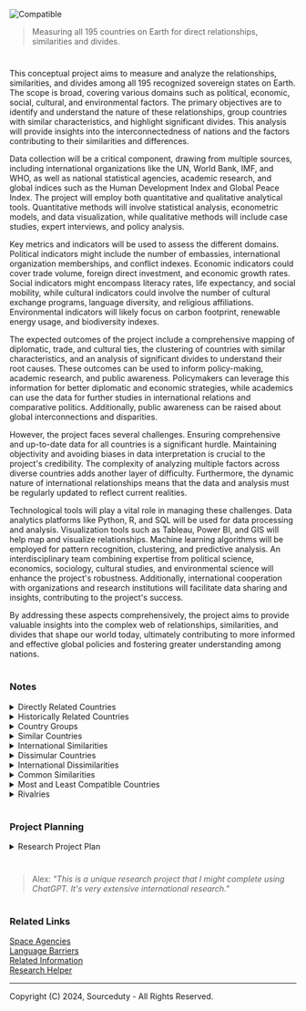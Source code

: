 ![Compatible](https://github.com/sourceduty/International_Compatibility/assets/123030236/f7b19bd8-9283-4dd8-98c8-31f93589efd9)

> Measuring all 195 countries on Earth for direct relationships, similarities and divides.

#

This conceptual project aims to measure and analyze the relationships, similarities, and divides among all 195 recognized sovereign states on Earth. The scope is broad, covering various domains such as political, economic, social, cultural, and environmental factors. The primary objectives are to identify and understand the nature of these relationships, group countries with similar characteristics, and highlight significant divides. This analysis will provide insights into the interconnectedness of nations and the factors contributing to their similarities and differences.

Data collection will be a critical component, drawing from multiple sources, including international organizations like the UN, World Bank, IMF, and WHO, as well as national statistical agencies, academic research, and global indices such as the Human Development Index and Global Peace Index. The project will employ both quantitative and qualitative analytical tools. Quantitative methods will involve statistical analysis, econometric models, and data visualization, while qualitative methods will include case studies, expert interviews, and policy analysis.

Key metrics and indicators will be used to assess the different domains. Political indicators might include the number of embassies, international organization memberships, and conflict indexes. Economic indicators could cover trade volume, foreign direct investment, and economic growth rates. Social indicators might encompass literacy rates, life expectancy, and social mobility, while cultural indicators could involve the number of cultural exchange programs, language diversity, and religious affiliations. Environmental indicators will likely focus on carbon footprint, renewable energy usage, and biodiversity indexes.

The expected outcomes of the project include a comprehensive mapping of diplomatic, trade, and cultural ties, the clustering of countries with similar characteristics, and an analysis of significant divides to understand their root causes. These outcomes can be used to inform policy-making, academic research, and public awareness. Policymakers can leverage this information for better diplomatic and economic strategies, while academics can use the data for further studies in international relations and comparative politics. Additionally, public awareness can be raised about global interconnections and disparities.

However, the project faces several challenges. Ensuring comprehensive and up-to-date data for all countries is a significant hurdle. Maintaining objectivity and avoiding biases in data interpretation is crucial to the project's credibility. The complexity of analyzing multiple factors across diverse countries adds another layer of difficulty. Furthermore, the dynamic nature of international relationships means that the data and analysis must be regularly updated to reflect current realities.

Technological tools will play a vital role in managing these challenges. Data analytics platforms like Python, R, and SQL will be used for data processing and analysis. Visualization tools such as Tableau, Power BI, and GIS will help map and visualize relationships. Machine learning algorithms will be employed for pattern recognition, clustering, and predictive analysis. An interdisciplinary team combining expertise from political science, economics, sociology, cultural studies, and environmental science will enhance the project's robustness. Additionally, international cooperation with organizations and research institutions will facilitate data sharing and insights, contributing to the project's success.

By addressing these aspects comprehensively, the project aims to provide valuable insights into the complex web of relationships, similarities, and divides that shape our world today, ultimately contributing to more informed and effective global policies and fostering greater understanding among nations.

#
### Notes

<details><summary>Directly Related Countries</summary>
<br>

Afghanistan, Pakistan - These neighboring countries share deep historical, cultural, and ethnic ties, further complicated by geopolitical strategies and conflicts.

Australia, New Zealand - Often referred to as "ANZAC" countries, they share close cultural, economic, and military ties, rooted in their colonial history under British rule.

Brazil, Argentina - These largest economies in South America are major trade partners and share a border. Their relationship is further deepened by the Mercosur trade bloc.

Canada, United States - Sharing the world's longest undefended border, these two countries have significant economic and cultural exchanges and are each other's largest trading partners.

China, Taiwan - The relationship between China and Taiwan is complex, involving political tension due to China's claim over Taiwan, yet intertwined with significant economic ties.

France, Germany - These core members of the European Union were historically adversaries but are now tightly integrated economically and politically within the EU framework.

India, Nepal - Sharing cultural and religious heritages, India and Nepal have deep-rooted social and economic connections, although there are occasional political strains.

Japan, South Korea - Both countries share economic ties and a complicated history involving World War II and its aftermath, influencing their contemporary political and social interactions.

Russia, Ukraine - Their relationship is historically intertwined with cultural, economic, and political connections, currently strained due to geopolitical conflicts and territorial disputes.

United Kingdom, Ireland - Linked historically and culturally through centuries of interaction, their relationship is complex, shaped by colonial history and modern economic ties.

<br>
</details>

<details><summary>Historically Related Countries</summary>
<br>

Canada, United Kingdom - Canada was once a part of the British Empire and shares a monarch with the UK.

United States, United Kingdom - The US was originally thirteen colonies under British rule, gaining independence in 1776.

France, Germany - These nations have a long history of conflict and cooperation, from wars like the Franco-Prussian War to their integral roles in the European Union.

Russia, Eastern European Countries (e.g., Poland, Ukraine, Baltic States) - Many Eastern European countries were part of the Soviet Union or influenced by it during the Cold War.

India, Pakistan - Both countries were part of British India until partition in 1947, leading to ongoing conflicts primarily over Kashmir.

China, Japan - Historical interactions include periods of cultural exchange and conflict, notably during the Second Sino-Japanese War.

Spain, Portugal - The Iberian neighbors have interacted through various periods of conflict and cooperation, including the Iberian Union.

Australia, New Zealand - Both countries were British colonies and share historical ties through participation in both World Wars under the ANZAC military corps.

African countries (e.g., Nigeria, Ghana, Kenya) - Shared histories of colonialism primarily under British, French, and Portuguese rule, affecting their development and relations.

Middle Eastern countries (e.g., Iraq, Syria, Lebanon) - Shared histories under various empires such as the Ottoman Empire and later European colonial mandates.

South American countries (e.g., Brazil, Argentina, Chile) - Shared colonial histories under Spanish and Portuguese rule, with intertwined histories of independence movements.

Scandinavian countries (Sweden, Norway, Denmark) - These countries share Viking heritage and were united under various unions, influencing their cultural and political developments.

Balkan countries (e.g., Serbia, Croatia, Bosnia and Herzegovina) - Their histories are intertwined through various periods, including the Ottoman Empire and the Yugoslav state.

<br>
</details>

<details><summary>Country Groups</summary>
<br>

North America

- Canada, United States, Mexico - These countries are economically integrated through the USMCA (formerly NAFTA), promoting free trade and economic cooperation across North America.

South America

- Countries of the Andean Community (Bolivia, Colombia, Ecuador, Peru) - Share economic and political ties through a regional customs union.

- Mercosur Countries (Argentina, Brazil, Paraguay, Uruguay, Venezuela) - Integrated through a sub-regional bloc promoting free trade and fluid movement of goods, people, and currency.

Europe

- European Union (EU) Countries - Including nations like Germany, France, Italy, Spain, and Poland, these countries are deeply integrated economically, politically, and socially.

- Nordic Countries (Denmark, Finland, Iceland, Norway, Sweden) - Share cultural, historical, and economic ties, and cooperate through the Nordic Council.

Asia

- ASEAN Countries (Indonesia, Malaysia, Philippines, Singapore, Thailand, Brunei, Vietnam, Laos, Myanmar, Cambodia) - Economically and politically linked through the Association of Southeast Asian Nations focusing on political and economic stability and regional development.

- China and its Neighbors (Japan, South Korea, Mongolia, Russia) - Share complex historical and economic relationships, with significant modern trade ties and historical disputes.

Middle East

- Gulf Cooperation Council (Saudi Arabia, Kuwait, the UAE, Qatar, Bahrain, and Oman) - Economically and politically allied, focusing on regional security and economic cooperation.

- Israel and Neighboring Countries (Egypt, Jordan) - Have established diplomatic and peace agreements, although the wider regional relationships are complex due to historical conflicts.

Africa

- East African Community (Kenya, Tanzania, Uganda, Rwanda, Burundi, South Sudan) - Promotes economic, social, and cultural integration.

- Economic Community of West African States (ECOWAS) (Nigeria, Ghana, Senegal, etc.) - Focused on economic integration and political stability within West Africa.

Oceania

- Australia and Pacific Islands (Fiji, Papua New Guinea, Solomon Islands, etc.) - Australia has significant economic and aid relationships with many of the Pacific Islands, impacting development and regional security.

<br>
</details>

<details><summary>Similar Countries</summary>
<br>

- Australia and New Zealand

Similarities: Both countries share a British colonial history, similar legal and political systems, and close cultural ties, including language and sport.

- Sweden, Norway, and Denmark

Similarities: Known as the Scandinavian countries, they share a common historical and cultural heritage, similar languages (Nordic languages), and social democratic governance structures.

- Canada and United States

Similarities: Both are English-speaking, share similar economic systems, cultural ties through media and entertainment, and have similar political structures.

- Portugal and Spain

Similarities: Both countries share the Iberian Peninsula, have similar Mediterranean climates, and have overlapping historical periods. They also have closely related languages (Portuguese and Spanish).

- Japan and South Korea

Similarities: Both countries have strong economies, a focus on technology and innovation, similar dietary habits, and significant historical ties, despite political tensions.

- Belgium and Luxembourg

Similarities: Both are small, Western European countries sharing linguistic ties (French, German, and Luxembourgish, which is closely related to German), and economic integration through the European Union.

- Argentina and Uruguay

Similarities: Share historical, cultural, and linguistic ties, similar cuisines (notably beef and mate), and both follow similar forms of government.

- United Arab Emirates and Qatar

Similarities: Both are wealthy Gulf states with economies heavily reliant on oil and natural gas, share similar Arabic culture and language, and have governance systems based on Islamic law.

- Austria and Germany

Similarities: Share the German language, similar cultural traditions such as music and festivals, and closely related historical roots.

- Singapore and Hong Kong

Similarities: Both are major financial hubs in Asia, have similar colonial histories under British rule, high population densities, and similar economic policies focused on trade and finance.

<br>
</details>

<details><summary>International Similarities</summary>
<br>

Similarities among various global regions include shared colonial histories, similar legal and political systems, and strong cultural ties, such as language and sports. Many regions exhibit common historical and cultural heritages, with closely related languages and social democratic governance structures. Economic similarities are prevalent, with regions displaying parallel economic systems, heavy reliance on technology and innovation, and roles as major financial hubs. Dietary habits and cultural traditions, like music and festivals, also show significant overlaps. Furthermore, linguistic ties and economic integration through regional unions are common, with several areas governed by similar legal frameworks based on religious or traditional laws. These elements highlight the profound connections that transcend individual countries and illustrate regional cohesiveness.

<br>
</details>

<details><summary>Dissimular Countries</summary>
<br>

- Saudi Arabia and Sweden

Differences: Saudi Arabia has a conservative Islamic culture and absolute monarchy, whereas Sweden has a liberal social structure and a parliamentary democracy.

- Japan and Bolivia

Differences: Japan is an island nation with a high-tech industrialized economy, while Bolivia is landlocked with a mixed economy heavily reliant on agriculture and mining.

- Singapore and Venezuela

Differences: Singapore is a small, densely populated city-state known for its highly developed free-market economy; Venezuela has extensive natural resources but currently experiences significant economic instability and political conflict.

- Norway and Yemen

Differences: Norway is one of the wealthiest and most stable countries in the world with a strong welfare state, whereas Yemen is facing a severe humanitarian crisis with ongoing conflict and poor infrastructure.

- United States and North Korea
  Differences: The United States has a democratic government and a diverse economy, while North Korea is governed by a totalitarian regime with a centrally planned economy.

- Australia and Chad

Differences: Australia is a highly developed country with a significant focus on services and technology, whereas Chad is one of the least developed with challenges in human development and infrastructure.

- Switzerland and Papua New Guinea

Differences: Switzerland is known for its neutrality, high standard of living, and advanced economies, while Papua New Guinea has a tribal society with an economy based on agriculture and mining.

- Canada and Somalia

Differences: Canada is known for its high quality of life and strong economic and political stability, while Somalia has been experiencing political instability and lacks strong governmental infrastructure.

- Finland and Afghanistan

Differences: Finland is known for its high levels of education and technological advancement, whereas Afghanistan has been affected by decades of conflict impacting its development and stability.

- Germany and Haiti
  
Differences: Germany is a major industrial power with a robust economy and strong political institutions, while Haiti faces significant challenges with political instability and is one of the poorest countries in the Western Hemisphere.

<br>
</details>

<details><summary>International Dissimilarities</summary>
<br>

Dissimilarities among various global regions can be observed in multiple dimensions, including cultural practices, governance structures, economic development levels, and social policies. Significant contrasts exist between nations with conservative religious cultures and those with liberal social structures. Some countries are governed by authoritarian regimes, whereas others operate under democratic norms. Economic disparities are also pronounced, with some nations boasting advanced, high-tech industries and others relying heavily on agriculture or facing economic instability. Differences in societal organization range from highly centralized, planned economies to free-market systems that prioritize trade and innovation. Additionally, geographic factors contribute to dissimilarities, with some countries being island nations focused on maritime economies, while others are landlocked and depend on terrestrial resources. The extent of infrastructure development varies widely, from highly developed and stable nations to those grappling with humanitarian crises and ongoing conflicts. These distinctions underscore the vast range of human experiences and governance models present across the globe.

<br>
</details>

<details><summary>Common Similarities</summary>
<br>

1. Economic Systems: Many countries have adopted similar economic models, such as market-based economies which encourage trade and innovation.

2. Political Structures: Democratic governance with parliamentary or presidential systems is widespread, providing a common framework for policy and law.

3. Cultural Influences: Shared colonial histories, especially among countries once under British, French, or Spanish rule, lead to similarities in legal systems, languages, and cultural practices.

4. Social Policies: A focus on welfare systems, public healthcare, and education is common in many developed nations, aiming to provide a safety net for their populations.

5. Technological Advancements: As global connectivity increases, nations often share advancements in technology and infrastructure, impacting their development trajectories.

6. Environmental Policies: With global attention on climate change, many countries are implementing similar environmental regulations and focusing on sustainable practices.

Countries around the world exhibit a number of commonalities that transcend geographical boundaries. Many have embraced market-based economic systems, fostering environments that promote trade and innovation, and facilitating global economic integration. Political structures, particularly democratic forms of governance, provide a shared framework that influences policy and legislative development. Cultural influences, often rooted in colonial histories, manifest in similarities in language, legal systems, and societal norms, especially among nations previously colonized by European powers. Furthermore, a focus on enhancing social welfare systems, including public healthcare and education, is prevalent in many developed countries, reflecting a collective commitment to improving citizen welfare. Technological advancements also see widespread adoption, driven by increased global connectivity and the need for modern infrastructure. Lastly, with rising awareness of environmental issues, many countries are adopting similar approaches to environmental regulation and sustainability, emphasizing the global consensus on the importance of combating climate change. These similarities illustrate how historical, economic, and social factors contribute to shared global narratives and challenges.

<br>
</details>

<details><summary>Most and Least Compatible Countries</summary>
<br>

Most Compatible Countries

- Australia and New Zealand: Share a British colonial history, similar legal and political systems, and close cultural ties, including language and sports.

- Sweden, Norway, and Denmark: Common historical and cultural heritage, similar languages (Nordic languages), and social democratic governance structures.

- Canada and United States: Both are English-speaking, with similar economic systems and cultural exchanges, particularly in media and entertainment.

- Portugal and Spain: Share the Iberian Peninsula, similar Mediterranean climates, overlapping historical periods, and closely related languages.

- Belgium and Luxembourg: Small, linguistically tied Western European nations that are economically integrated within the European Union.

Least Compatible Countries

- Saudi Arabia and Sweden: Differences in cultural practices with conservative Islamic versus liberal social structures.

- Japan and Bolivia: Stark contrasts in geographical setting, economic development (high-tech industry vs. agriculture/mining).

- Singapore and Venezuela: Differences in economic stability and governance, with one being a highly developed free-market economy and the other experiencing significant instability.

- Norway and Yemen: Vast differences in wealth, stability, and quality of life due to contrasting governance and social policies.

- United States and North Korea: Fundamental differences in political systems (democratic vs. totalitarian) and economic models (diverse economy vs. centrally planned).

<br>
</details>

<details><summary>Rivalries</summary>
<br>

1. India vs. Pakistan:

This rivalry is primarily rooted in historical, religious, and political tensions, stemming from the partition of British India in 1947. The conflict over the Kashmir region has led to multiple wars and ongoing military skirmishes, making it one of the most enduring rivalries in modern history.

2. USA vs. Russia:

The rivalry between the United States and Russia, which began during the Cold War era, continues to influence global politics. It is characterized by ideological differences, military competition, and conflicts over influence in regions like Eastern Europe, the Middle East, and more recently, cyberspace.

3. China vs. Japan:

Historical animosities, regional competition, and territorial disputes, particularly over the Senkaku/Diaoyu Islands, define the rivalry between China and Japan. Their complex relationship is also shaped by economic interdependence and mutual suspicions of strategic intentions.

4. Greece vs. Turkey:

Greece and Turkey share a rivalry that is influenced by a series of historical conflicts, including wars over territory. Issues such as the division of Cyprus, territorial rights in the Aegean Sea, and differing cultural and national identities continue to fuel tensions.

5. Saudi Arabia vs. Iran:

This rivalry is predominantly sectarian with Sunni-majority Saudi Arabia and Shia-majority Iran competing for influence in the Middle East. It is marked by proxy wars in countries like Syria and Yemen, and differing positions on regional issues such as oil politics and relations with major powers.

6. North Korea vs. South Korea:

Stemming from the division of Korea after World War II, this rivalry includes ideological differences between North Korea's communism and South Korea's democratic system. Despite sporadic talks and agreements, the Korean Peninsula remains one of the most militarized regions in the world.

7. Brazil vs. Argentina:

Mainly known for its manifestation in sports, especially football, the rivalry between Brazil and Argentina also extends into cultural and economic dimensions. Both countries compete for regional leadership and influence in South America.

8. France vs. Germany:
   
Historically, France and Germany have been rivals, particularly in the context of European wars and territorial disputes. However, since World War II, they have transformed their relationship into a partnership that stands at the core of the European Union, showing how rivals can evolve into collaborators.

<br>
</details>

#
### Project Planning

<details><summary>Research Project Plan</summary>
<br>

Planning the "International_Compatibility" project requires a comprehensive and structured approach to ensure thorough analysis and impactful results. The initial phase should involve defining clear research objectives and identifying the key questions the project aims to address. This involves a thorough literature review to understand existing research, identify gaps, and align the project with current academic and practical debates in international relations. It’s crucial to outline the methodology, specifying the data sources, analytical techniques, and tools to be used. Collaborating with experts in relevant fields, such as political science, data science, and international studies, will enhance the project’s credibility and depth. Additionally, securing access to diverse and reliable data sources, such as international databases and real-time media reports, is essential for a comprehensive analysis.

#
### Research Expansion Plan

#### Data Analysis

Sentiment Analysis:

- Collect and analyze international news articles, social media posts, and other public communication sources to determine public opinion and media sentiment towards different countries.
- Use natural language processing (NLP) techniques to identify positive, negative, and neutral sentiments.
- Develop a sentiment scoring system to quantify the sentiments and create sentiment maps for visualization.
- Conduct sentiment trend analysis to observe how public opinion changes over time and in response to significant events.

Network Analysis:
  
- Create network graphs to visualize and analyze the relationships and interactions between countries.
- Use metrics such as centrality, connectivity, and community detection to understand the structure and dynamics of the international network.
- Identify key players, influential countries, and clusters within the global network.
- Analyze how events such as diplomatic meetings, trade agreements, or conflicts impact the network structure.

#
#### Historical Context

Timeline Analysis:

- Develop a comprehensive timeline of significant historical events that have influenced international relations and compatibility.
- Include events such as wars, treaties, alliances, and major political changes.
- Provide context and analysis on how these events have shaped current international relationships.
- Use interactive timeline tools to allow users to explore the data in a dynamic and engaging way.

Case Studies:

- Conduct in-depth case studies of specific country pairs with complex relationships (e.g., USA-China, India-Pakistan).
- Analyze the historical, cultural, economic, and political factors that have influenced these relationships.
- Include qualitative and quantitative data to provide a well-rounded understanding of the dynamics between these countries.
- Highlight key events, turning points, and current status of the relationships.

#
#### Methodological Improvements

Data Sources:

Diverse Datasets:

- Incorporate data from a wide range of sources such as the United Nations, World Bank, International Monetary Fund (IMF), and historical archives.
- Use economic indicators, social indicators, and political indicators to provide a comprehensive view of international compatibility.
- Ensure data quality and reliability by cross-referencing multiple sources and using well-established datasets.

Real-Time Data:

- Integrate real-time data from social media platforms, news outlets, and other online sources to keep the analysis current and relevant.
- Use APIs to automatically collect and update data on international events, public opinion, and media coverage.
- Develop dashboards to monitor and visualize real-time data trends and insights.

#
#### Analytical Techniques

Machine Learning:

- Implement machine learning models to analyze historical data and predict future compatibility trends between countries.
- Use supervised and unsupervised learning techniques to identify patterns, clusters, and anomalies in the data.
- Develop predictive models to forecast the impact of specific events on international relationships.

Geospatial Analysis:

- Use Geographic Information System (GIS) tools to analyze geographic factors influencing country compatibility.
- Create maps to visualize data such as trade routes, migration patterns, and geopolitical hotspots.
- Analyze the spatial distribution of international relationships and how geography affects diplomatic and economic interactions.

#
#### Documentation and Presentation

Enhanced Visualization:

Interactive Maps:

- Create interactive maps to visualize compatibility scores and relationships between countries.
- Use tools such as Mapbox, Leaflet, or Google Maps API to develop dynamic and user-friendly maps.
- Allow users to explore different layers of data, such as economic indicators, social indicators, and historical events.

Dashboards:

- Develop dashboards that allow users to explore data and trends dynamically.
- Use tools such as Tableau, Power BI, or custom web applications to create interactive and informative dashboards.
- Include filters, drill-down capabilities, and real-time data updates to enhance user experience.

Detailed Reporting:

Comprehensive Reports:

- Produce detailed reports summarizing findings, methodologies, and implications of the research.
- Include data visualizations, case studies, and in-depth analyses to support the conclusions.
- Provide actionable recommendations for policymakers, researchers, and stakeholders.

Executive Summaries:

- Include concise executive summaries for policymakers and stakeholders.
- Highlight key findings, insights, and recommendations in a clear and accessible format.
- Use bullet points, infographics, and key statistics to convey the main points effectively.

#
#### Public Engagement

Social Media Outreach:

- Use social media platforms such as Twitter, LinkedIn, and Facebook to share insights and engage with a broader audience.
- Create engaging content such as infographics, videos, and blog posts to communicate findings.
- Use social media analytics to measure engagement and reach, and adjust strategies accordingly.

Academic Collaboration:

- Collaborate with experts in international relations, political science, data science, and related fields.
- Engage with academic institutions, research centers, and think tanks to gather insights and feedback.
- Participate in academic conferences, seminars, and workshops to present findings and discuss methodologies.

Publications:

- Publish findings in academic journals, popular media, and online platforms to reach diverse audiences.
- Write articles, opinion pieces, and research papers to disseminate knowledge and spark discussions.
- Collaborate with media outlets to feature the research in news articles, interviews, and documentaries.

<br>
</details>

#

> Alex: *"This is a unique research project that I might complete using ChatGPT. It's very extensive international research."*

#
### Related Links

[Space Agencies](https://github.com/sourceduty/Space_Agencies)
<br>
[Language Barriers](https://github.com/sourceduty/Language_Barriers)
<br>
[Related Information](https://chatgpt.com/g/g-GBDORF9nD-related-information)
<br>
[Research Helper](https://chatgpt.com/g/g-4S9pOnFTb-research-helper)

***
Copyright (C) 2024, Sourceduty - All Rights Reserved.
